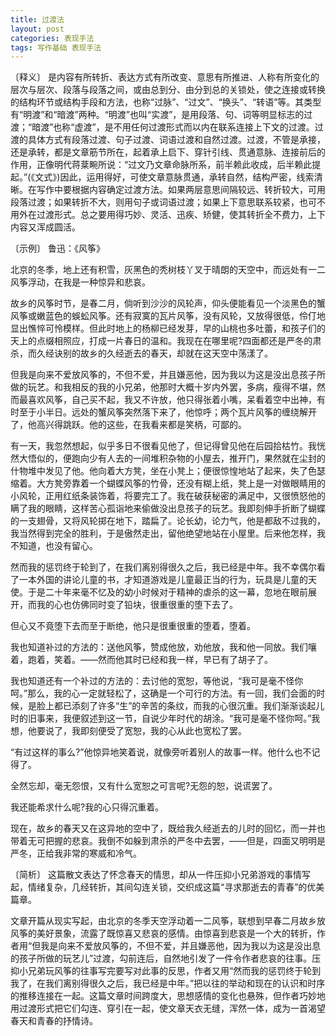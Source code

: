 ```yaml
---
title: 过渡法
layout: post
categories: 表现手法
tags: 写作基础 表现手法
---
```


〔释义〕 是内容有所转折、表达方式有所改变、意思有所推进、人称有所变化的层次与层次、段落与段落之间，或由总到分、由分到总的关锁处，使之连接或转换的结构环节或结构手段和方法，也称“过脉”、“过文”、“换头”、“转语”等。其类型有“明渡”和“暗渡”两种。“明渡”也叫“实渡”，是用段落、句、词等明显标志的过渡；“暗渡”也称“虚渡”，是不用任何过渡形式而以内在联系连接上下文的过渡。过渡的具体方式有段落过渡、句子过渡、词语过渡和自然过渡。过渡，不管是承接，还是承转，都是文章筋节所在，起着承上启下、穿针引线、贯通意脉、连接前后的作用，正像明代蒋棻畹所说：“过文乃文章命脉所系，前半赖此收成，后半赖此提起。”(《文式》)因此，运用得好，可使文章意脉贯通，承转自然，结构严密，线索清晰。在写作中要根据内容确定过渡方法。如果两层意思间隔较远、转折较大，可用段落过渡；如果转折不大，则用句子或词语过渡；如果上下意思联系较紧，也可不用外在过渡形式。总之要用得巧妙、灵活、迅疾、矫健，使其转折全不费力，上下内容又浑成圆活。

〔示例〕 鲁迅：《风筝》

北京的冬季，地上还有积雪，灰黑色的秃树枝丫叉于晴朗的天空中，而远处有一二风筝浮动，在我是一种惊异和悲哀。

故乡的风筝时节，是春二月，倘听到沙沙的风轮声，仰头便能看见一个淡黑色的蟹风筝或嫩蓝色的蜈蚣风筝。还有寂寞的瓦片风筝，没有风轮，又放得很低，伶仃地显出憔悴可怜模样。但此时地上的杨柳已经发芽，早的山桃也多吐蕾，和孩子们的天上的点缀相照应，打成一片春日的温和。我现在在哪里呢?四面都还是严冬的肃杀，而久经诀别的故乡的久经逝去的春天，却就在这天空中荡漾了。

但我是向来不爱放风筝的，不但不爱，并且嫌恶他，因为我以为这是没出息孩子所做的玩艺。和我相反的我的小兄弟，他那时大概十岁内外罢，多病，瘦得不堪，然而最喜欢风筝，自己买不起，我又不许放，他只得张着小嘴，呆看着空中出神，有时至于小半日。远处的蟹风筝突然落下来了，他惊呼；两个瓦片风筝的缠绕解开了，他高兴得跳跃。他的这些，在我看来都是笑柄，可鄙的。

有一天，我忽然想起，似乎多日不很看见他了，但记得曾见他在后园拾枯竹。我恍然大悟似的，便跑向少有人去的一间堆积杂物的小屋去，推开门，果然就在尘封的什物堆中发见了他。他向着大方凳，坐在小凳上；便很惊惶地站了起来，失了色瑟缩着。大方凳旁靠着一个蝴蝶风筝的竹骨，还没有糊上纸，凳上是一对做眼睛用的小风轮，正用红纸条装饰着，将要完工了。我在破获秘密的满足中，又很愤怒他的瞒了我的眼睛，这样苦心孤诣地来偷做没出息孩子的玩艺。我即刻伸手折断了蝴蝶的一支翅骨，又将风轮掷在地下，踏扁了。论长幼，论力气，他是都敌不过我的，我当然得到完全的胜利，于是傲然走出，留他绝望地站在小屋里。后来他怎样，我不知道，也没有留心。

然而我的惩罚终于轮到了，在我们离别得很久之后，我已经是中年。我不幸偶尔看了一本外国的讲论儿童的书，才知道游戏是儿童最正当的行为，玩具是儿童的天使。于是二十年来毫不忆及的幼小时候对于精神的虐杀的这一幕，忽地在眼前展开，而我的心也仿佛同时变了铅块，很重很重的堕下去了。

但心又不竟堕下去而至于断绝，他只是很重很重的堕着，堕着。

我也知道补过的方法的：送他风筝，赞成他放，劝他放，我和他一同放。我们嚷着，跑着，笑着。——然而他其时已经和我一样，早已有了胡子了。

我也知道还有一个补过的方法的：去讨他的宽恕，等他说，“我可是毫不怪你呵。”那么，我的心一定就轻松了，这确是一个可行的方法。有一回，我们会面的时候，是脸上都已添刻了许多“生”的辛苦的条纹，而我的心很沉重。我们渐渐谈起儿时的旧事来，我便叙述到这一节，自说少年时代的胡涂。“我可是毫不怪你呵。”我想，他要说了，我即刻便受了宽恕，我的心从此也宽松了罢。

“有过这样的事么?”他惊异地笑着说，就像旁听着别人的故事一样。他什么也不记得了。

全然忘却，毫无怨恨，又有什么宽恕之可言呢?无怨的恕，说谎罢了。

我还能希求什么呢?我的心只得沉重着。

现在，故乡的春天又在这异地的空中了，既给我久经逝去的儿时的回忆，而一并也带着无可把握的悲哀。我倒不如躲到肃杀的严冬中去罢，——但是，四面又明明是严冬，正给我非常的寒威和冷气。

〔简析〕 这篇散文表达了怀念春天的情思，却从一件压抑小兄弟游戏的事情写起，情绪复杂，几经转折，其间勾连关锁，交织成这篇“寻求那逝去的青春”的优美篇章。

文章开篇从现实写起，由北京的冬季天空浮动着一二风筝，联想到早春二月故乡放风筝的美好景象，流露了既惊喜又悲哀的感情。由惊喜到悲哀是一个大的转折，作者用“但我是向来不爱放风筝的，不但不爱，并且嫌恶他，因为我以为这是没出息的孩子所做的玩艺儿”过渡，勾前连后，自然地引发了一件令作者悲哀的往事。压抑小兄弟玩风筝的往事写完要写对此事的反思，作者又用“然而我的惩罚终于轮到我了，在我们离别得很久之后，我已经是中年。”把以往的举动和现在的认识和时序的推移连接在一起。这篇文章时间跨度大，思想感情的变化也悬殊，但作者巧妙地用过渡形式把它们勾连、穿引在一起，使文章天衣无缝，浑然一体，成为一首渴望春天和青春的抒情诗。 